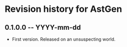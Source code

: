 # Revision history for AstGen

## 0.1.0.0 -- YYYY-mm-dd

* First version. Released on an unsuspecting world.

